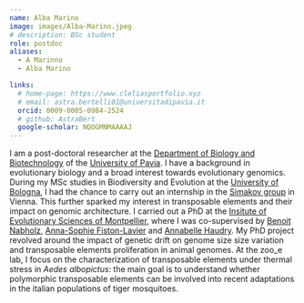 ```yaml
---
name: Alba Marino
image: images/Alba-Marino.jpeg
# description: BSc student
role: postdoc
aliases:
  - A Marinno
  - Alba Marino

links:
  # home-page: https://www.cleliasportfolio.xyz
  # email: astra.bertelli01@universitadipavia.it
  orcid: 0009-0005-0984-2524
  # github: AstraBert
  google-scholar: NQOGMNMAAAAJ 
---
```

I am a post-doctoral researcher at the [Department of Biology and Biotechnology](https://dbb.dip.unipv.it/it) of the [University of Pavia](https://portale.unipv.it/it).
I have a background in evolutionary biology and a broad interest towards evolutionary genomics. During my MSc studies in Biodiversity and Evolution at the [University of Bologna](https://www.unibo.it/it), I had the chance to carry out an internship in the [Simakov group](https://neurodevbio.univie.ac.at/simakov-research/) in Vienna. This further sparked my interest in transposable elements and their impact on genomic architecture.
I carried out a PhD at the [Insitute of Evolutionary Sciences of Montpellier](https://isem-evolution.fr/en/), where I was co-supervised by [Benoit Nabholz](https://sites.google.com/site/benoitnabholz/), [Anna-Sophie Fiston-Lavier](https://annasfistonlavier.com/) and [Annabelle Haudry](https://lbbe.univ-lyon1.fr/fr/annuaires-des-membres/haudry-annabelle). My PhD project revolved around the impact of genetic drift on genome size size variation and transposable elements proliferation in animal genomes. At the zoo_e lab, I focus on the characterization of transposable elements under thermal stress in *Aedes albopictus*: the main goal is to understand whether polymorphic transposable elements can be involved into recent adaptations in the italian populations of tiger mosquitoes.


